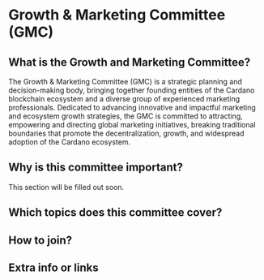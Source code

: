 # Growth & Marketing Committee (GMC)

## What is the Growth and Marketing Committee?

The Growth & Marketing Committee (GMC) is a strategic planning and decision-making body, bringing together founding entities of the Cardano blockchain ecosystem and a diverse group of experienced marketing professionals. Dedicated to advancing innovative and impactful marketing and ecosystem growth strategies, the GMC is committed to attracting, empowering and directing global marketing initiatives, breaking traditional boundaries that promote the decentralization, growth, and widespread adoption of the Cardano ecosystem.

## Why is this committee important?

This section will be filled out soon.&#x20;

## Which topics does this committee cover?

## How to join?

## Extra info or links
